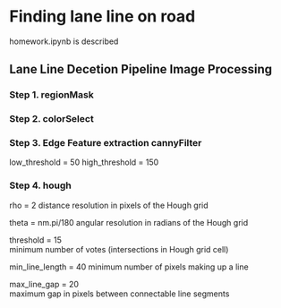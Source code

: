 # Finding lane line on road
homework.ipynb is described 

## Lane Line Decetion Pipeline Image Processing
### Step 1. regionMask

### Step 2. colorSelect

### Step 3. Edge Feature extraction cannyFilter

low_threshold = 50
high_threshold = 150
    
### Step 4. hough 

rho = 2 
distance resolution in pixels of the Hough grid

theta = nm.pi/180 
angular resolution in radians of the Hough grid

threshold = 15     
minimum number of votes (intersections in Hough grid cell)

min_line_length = 40 
minimum number of pixels making up a line

max_line_gap = 20    
maximum gap in pixels between connectable line segments

